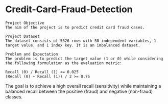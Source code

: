 # Credit-Card-Fraud-Detection
    Project Objective
    The aim of the project is to predict credit card fraud cases.

    Project Dataset
    The dataset consists of 5626 rows with 50 independent variables, 1 target value, and 1 index key. It is an imbalanced dataset.

    Problem and Expectation
    The problem is to predict the target value (1 or 0) while considering the following formulation as the evaluation metric:

    Recall (0) / Recall (1) <= 0.025
    (Recall (0) + Recall (1)) / 2 >= 0.75

The goal is to achieve a high overall recall (sensitivity) while maintaining a balanced recall between the positive (fraud) and negative (non-fraud) classes.
